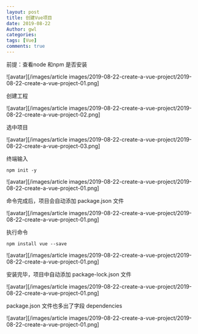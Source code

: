 ```yaml
---
layout: post
title: 创建Vue项目
date: 2019-08-22
Author: gwl
categories: 
tags: [Vue]
comments: true
---
```



前提：查看node 和npm 是否安装

![avatar][/images/article images/2019-08-22-create-a-vue-project/2019-08-22-create-a-vue-project-01.png]

创建工程

![avatar][/images/article images/2019-08-22-create-a-vue-project/2019-08-22-create-a-vue-project-02.png]

选中项目

![avatar][/images/article images/2019-08-22-create-a-vue-project/2019-08-22-create-a-vue-project-03.png]

终端输入 

```
npm init -y
```

![avatar][/images/article images/2019-08-22-create-a-vue-project/2019-08-22-create-a-vue-project-01.png]

命令完成后，项目会自动添加 package.json 文件

![avatar][/images/article images/2019-08-22-create-a-vue-project/2019-08-22-create-a-vue-project-01.png]

执行命令 

```
npm install vue --save
```

![avatar][/images/article images/2019-08-22-create-a-vue-project/2019-08-22-create-a-vue-project-01.png]

安装完毕，项目中自动添加 package-lock.json 文件

![avatar][/images/article images/2019-08-22-create-a-vue-project/2019-08-22-create-a-vue-project-01.png]

package.json 文件也多出了字段 dependencies

![avatar][/images/article images/2019-08-22-create-a-vue-project/2019-08-22-create-a-vue-project-01.png]
